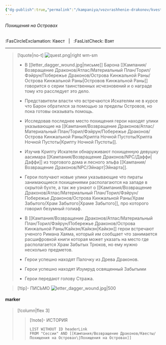 ```yaml
---
{"dg-publish":true,"permalink":"/kampaniya/vozvrashhenie-drakonov/kvesty/pohishheniya-na-ostrovah/","tags":["quest/ongoing"],"noteIcon":""}
---
```


###### Похищения на Островах
<span class="sub2">:FasCircleExclamation: Квест &nbsp; | &nbsp; :FasListCheck: Взят </span>
___

> [!quote|no-t]
>![quest.png|right wm-sm](/img/user/%D0%90%D1%81%D1%81%D0%B5%D1%82%D1%8B/%D0%9A%D0%B0%D1%80%D1%82%D0%B8%D0%BD%D0%BA%D0%B8/%D0%9B%D0%BE%D0%B3%D0%BE/quest.png) 
>
>- В [[letter_dagger_wound.jpg|письме]] Барона [[Кампания/Возвращение Драконов/Атлас/Материальный План/Торил/Фэйрун/Побережье Драконов/Острова Кинжальной Раны/Острова Кинжальной Раны\|Островов Кинжальной Раны]] говорится о серии таинственных исчезновений и о награде тому кто расследует это дело.
>
>- Представители власти что встречаются Искателям не в курсе что Барон обратился за помощью за пределы Островов, но пока готовы оказывать помощь.
>
>- Исследовав последнее место похищения герои находят улики указывающие на [[Кампания/Возвращение Драконов/Атлас/Материальный План/Торил/Фэйрун/Побережье Драконов/Острова Кинжальной Раны/Крипта Ночной Пустоты/Крипта Ночной Пустоты\|Крипту Ночной Пустоты]].
>
>- Изучив Крипту Искатели обнаруживают похищенную девушку аасимара [[Кампания/Возвращение Драконов/NPC/Даффи\|Даффи]] из торгового дома и лесного эльфа [[Кампания/Возвращение Драконов/NPC/Эйнарт\|Эйнарта]].
>
>- Герои получают новые улики указывающие что пираты занимающиеся похищениями располагаются на западе в скрытой бухте, а так же узнают о [[Кампания/Возвращение Драконов/Атлас/Материальный План/Торил/Фэйрун/Побережье Драконов/Острова Кинжальной Раны/Храм Забытого/Храм Забытого\|Храме Забытого]], про которого говорил безумный голиаф.
>- В [[Кампания/Возвращение Драконов/Атлас/Материальный План/Торил/Фэйрун/Побережье Драконов/Острова Кинжальной Раны/Кайкэн/Кайкэн\|Кайкэн]] герои встречают ученого Римана Хаяма, который им сообщает что занимается расшифровкой книги которая может указать на место где располагается Храм Забытых Трюков, но ему нужно несколько предметов.
>- Герои успешно находят Палочку из Древа Драконов.
>- Герои успешно находят Изумруд освященный Забытыми
>- Герои передают голову Стража.

>[!tip]- ПИСЬМО
>![letter_dagger_wound.jpg|500](/img/user/%D0%90%D1%81%D1%81%D0%B5%D1%82%D1%8B/%D0%9A%D0%B0%D1%80%D1%82%D0%B8%D0%BD%D0%BA%D0%B8/%D0%9A%D0%B2%D0%B5%D1%81%D1%82%D1%8B/letter_dagger_wound.jpg)

#### marker
> [!column|flex 3]
>>[!note]- ИСТОРИЯ
>>```dataview
>>LIST WITHOUT ID headerLink
>>FROM "Сессии" AND [[Кампания/Возвращение Драконов/Квесты/Похищения на Островах\|Похищения на Островах]]

